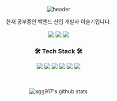 <div align="center">

  ![header](https://capsule-render.vercel.app/api?type=waving&color=87CEFA&height=300&section=header&text=SeulGi%20Lee&fontSize=90&fontColor=F0F8FF)

  현재 공부중인 백엔드 신입 개발자 이슬기입니다.
  <br><br>
  <a href="mailto:sgadf2847@gmail.com"><img src="https://img.shields.io/badge/Email-EA4335?style=flat-square&logo=Gmail&logoColor=white"></a>
  <a href="https://velog.io/@sgg917"><img src="https://img.shields.io/badge/blog-20C997?style=flat-square&logo=Velog&logoColor=white"></a>
  <a href=""><img src="https://img.shields.io/badge/Portfolio-000000?style=flat-square&logo=Notion&logoColor=white"></a>
  <br>
  
  <h3>🛠️ Tech Stack 🛠️</h3>
  
  <img src="https://img.shields.io/badge/Java-1E90FF?style=flat-square">
  <img src="https://img.shields.io/badge/HTML5-E34F26?style=flat-square&logo=HTML5&logoColor=white">
  <img src="https://img.shields.io/badge/CSS3-1572B6?style=flat-square&logo=CSS3&logoColor=white">
  <img src="https://img.shields.io/badge/JavaScript-F7DF1E?style=flat-square&logo=JavaScript&logoColor=white">
  <img src="https://img.shields.io/badge/Spring-6DB33F?style=flat-square&logo=Spring&logoColor=white">
  <img src="https://img.shields.io/badge/Oracle-F80000?style=flat-square&logo=Oracle&logoColor=white">
  <br><br><br>
  
  ![sgg917's github stats](https://github-readme-stats.vercel.app/api?username=sgg917&show_icons=true)

  
</div>



<!--
**sgg917/sgg917** is a ✨ _special_ ✨ repository because its `README.md` (this file) appears on your GitHub profile.

Here are some ideas to get you started:

- 🔭 I’m currently working on ...
- 🌱 I’m currently learning ...
- 👯 I’m looking to collaborate on ...
- 🤔 I’m looking for help with ...
- 💬 Ask me about ...
- 📫 How to reach me: ...
- 😄 Pronouns: ...
- ⚡ Fun fact: ...
-->
